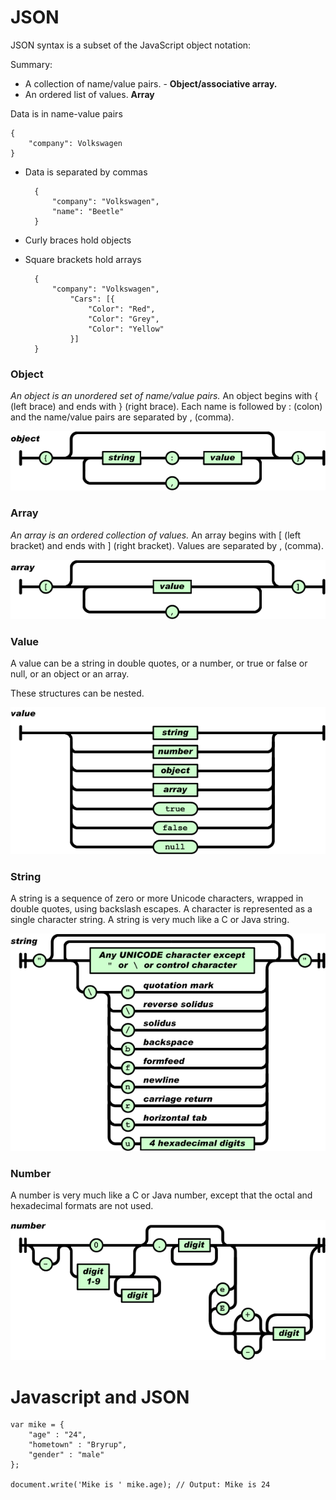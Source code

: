 # JSON

JSON syntax is a subset of the JavaScript object notation:

Summary:

* A collection of name/value pairs. - **Object/associative array.**
* An ordered list of values. **Array**



Data is in name-value pairs

	{
		"company": Volkswagen
	}

* Data is separated by commas

		{
			"company": "Volkswagen",
			"name": "Beetle"
		}

* Curly braces hold objects
* Square brackets hold arrays

		{
			"company": "Volkswagen",
				"Cars": [{
					"Color": "Red",
					"Color": "Grey",
					"Color": "Yellow"
				}]
		}

### Object

*An object is an unordered set of name/value pairs.* An object begins with
{ (left brace) and ends with } (right brace). Each name is followed by :
(colon) and the name/value pairs are separated by , (comma).

![Object](../assets/db/json1.gif)

### Array

*An array is an ordered collection of values.* An array begins with [
(left bracket) and ends with ] (right bracket). Values are separated by ,
(comma).

![Array](../assets/db/array.gif)

### Value

A value can be a string in double quotes, or a number, or true or false or
null, or an object or an array.

These structures can be nested.

![Value](../assets/db/value.gif)

### String

A string is a sequence of zero or more Unicode characters, wrapped in
double quotes, using backslash escapes. A character is represented as a
single character string. A string is very much like a C or Java string.

![Object](../assets/db/string.gif)

### Number

A number is very much like a C or Java number, except that the octal and
hexadecimal formats are not used.

![Object](../assets/db/number.gif)


# Javascript and JSON

	var mike = {
		"age" : "24",
		"hometown" : "Bryrup",
		"gender" : "male"
	};

	document.write('Mike is ' mike.age); // Output: Mike is 24
